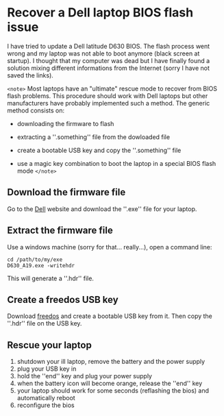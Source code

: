 # Recover a Dell laptop BIOS flash issue

I have tried to update a Dell latitude D630 BIOS. The flash process went wrong and my laptop was not able to boot anymore (black screen at startup).
I thought that my computer was dead but I have finally found a solution mixing different informations from the Internet (sorry I have not saved the links).

`<note>`
Most laptops have an "ultimate" rescue mode to recover from BIOS flash problems. This procedure should work with Dell laptops but other manufacturers have probably implemented such a method.
The generic method consists on:

*  downloading the firmware to flash

*  extracting a ''.something'' file from the dowloaded file

*  create a bootable USB key and copy the ''.something'' file

*  use a magic key combination to boot the laptop in a special BIOS flash mode
`</note>`

## Download the firmware file

Go to the [Dell](http://www.dell.com/) website and download the ''.exe'' file for your laptop.

## Extract the firmware file

Use a windows machine (sorry for that... really...), open a command line:

	
	cd /path/to/my/exe
	D630_A19.exe -writehdr


This will generate a ''.hdr'' file.

## Create a freedos USB key

Download [freedos](http://www.freedos.org/) and create a bootable USB key from it. Then copy the ''.hdr'' file on the USB key.

## Rescue your laptop

 1.  shutdown your ill laptop, remove the battery and the power supply
 2.  plug your USB key in
 3.  hold the ''end'' key and plug your power supply
 4.  when the battery icon will become orange, release the ''end'' key
 5.  your laptop should work for some seconds (reflashing the bios) and automatically reboot
 6.  reconfigure the bios


